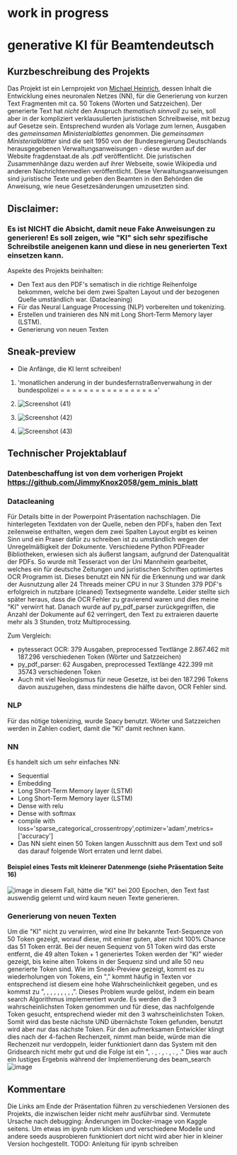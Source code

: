 # work in progress
# generative KI für Beamtendeutsch
## Kurzbeschreibung des Projekts
Das Projekt ist ein Lernprojekt von [Michael Heinrich](https://github.com/JimmyKnox2058), dessen Inhalt die Entwicklung eines neuronalen Netzes (NN), für die Generierung von kurzen Text Fragmenten mit ca. 50 Tokens (Worten und Satzzeichen). Der generierte Text hat *nicht* den Anspruch *thematisch sinnvoll* zu sein, soll aber in der kompliziert verklausulierten juristischen Schreibweise, mit bezug auf Gesetze sein. Entsprechend wurden als Vorlage zum lernen, Ausgaben des *gemeinsamen Ministerialblattes* genommen. Die *gemeinsamen Ministerialblätter* sind die seit 1950 von der Bundesregierung Deutschlands herausgegebenen Verwaltungsanweisungen - diese wurden auf der Website fragdenstaat.de als .pdf veröffentlicht. Die juristischen Zusammenhänge dazu werden auf ihrer Webseite, sowie Wikipedia und anderen Nachrichtenmedien veröffentlicht.
Diese Verwaltungsanweisungen sind juristische Texte und geben den Beamten in den Behörden die Anweisung, wie neue Gesetzesänderungen umzusetzten sind.

## Disclaimer:
### Es ist NICHT die Absicht, damit neue Fake Anweisungen zu generieren! Es soll zeigen, wie "KI" sich sehr spezifische Schreibstile aneigenen kann und diese in neu generierten Text einsetzen kann. 

Aspekte des Projekts beinhalten:
- Den Text aus den PDF's sematisch in die richtige Reihenfolge bekommen, welche bei dem zwei Spalten Layout und der bezogenen Quelle umständlich war. (Datacleaning)
- Für das Neural Language Processing (NLP) vorbereiten und tokenizing.
- Erstellen und trainieren des NN mit Long Short-Term Memory layer (LSTM).
- Generierung von neuen Texten

## Sneak-preview
- Die Anfänge, die KI lernt schreiben!
1. 'monatlichen anderung in der bundesfernstraßenverwahung in der bundespolizei = = = = = = = = = = = = = = = = ='

2.  ![Screenshot (41)](https://github.com/user-attachments/assets/aad05da0-dfbf-47dd-89f8-37ead3c3ceff)
3.  ![Screenshot (42)](https://github.com/user-attachments/assets/81f60d55-a9a3-4365-a09f-38034deeaf49)
4.  ![Screenshot (43)](https://github.com/user-attachments/assets/3ed63dba-d9e4-4aa8-ae0d-40f508878e40)

## Technischer Projektablauf
### Datenbeschaffung ist von dem vorherigen Projekt https://github.com/JimmyKnox2058/gem_minis_blatt
### Datacleaning
Für Details bitte in der Powerpoint Präsentation nachschlagen.
Die hinterlegeten Textdaten von der Quelle, neben den PDFs, haben den Text zeilenweise enthalten, wegen dem zwei Spalten Layout ergibt es keinen Sinn und ein Praser dafür zu schreiben ist zu umständlich wegen der Unregelmäßigkeit der Dokumente.
Verschiedene Python PDFreader Bibliotheken, erwiesen sich als äußerst langsam, aufgrund der Datenqualität der PDFs. So wurde mit Tesseract von der Uni Mannheim gearbeitet, welches ein für deutsche Zeitungen und juristischen Schriften optimiertes OCR Programm ist. Dieses benutzt ein NN für die Erkennung und war dank der Ausnutzung aller 24 Threads meiner CPU in nur 3 Stunden 379 PDF's erfolgreich in nutzbare (cleaned) Textsegmente wandelte. Leider stellte sich später heraus, dass die OCR Fehler zu gravierend waren und dies meine "KI" verwirrt hat. Danach wurde auf py_pdf_parser zurückgegriffen, die Anzahl der Dokumente auf 62 verringert, den Text zu extraieren dauerte mehr als 3 Stunden, trotz Multiprocessing.

Zum Vergleich:
- pytesseract OCR: 379 Ausgaben, preprocessed Textlänge 2.867.462 mit 187.296 verschiedenen Token (Wörter und Satzzeichen)
- py_pdf_parser: 62 Ausgaben, preprocessed Textlänge 422.399 mit 35743 verschiedenen Token
- Auch mit viel Neologismus für neue Gesetze, ist bei den 187.296 Tokens davon auszugehen, dass mindestens die hälfte davon, OCR Fehler sind.
### NLP
Für das nötige tokenizing, wurde Spacy benutzt. Wörter und Satzzeichen werden in Zahlen codiert, damit die "KI" damit rechnen kann.
### NN
Es handelt sich um sehr einfaches NN:
- Sequential
- Embedding
- Long Short-Term Memory layer (LSTM)
- Long Short-Term Memory layer (LSTM)
- Dense with relu
- Dense with softmax
- compile with loss='sparse_categorical_crossentropy',optimizer='adam',metrics=['accuracy']
- Das NN sieht einen 50 Token langen Ausschnitt aus dem Text und soll das darauf folgende Wort erraten und lernt dabei.
#### Beispiel eines Tests mit kleinerer Datenmenge (siehe Präsentation Seite 16)
![image](https://github.com/user-attachments/assets/9164db72-f407-416a-b073-0a4ac614977d)
in diesem Fall, hätte die "KI" bei 200 Epochen, den Text fast auswendig gelernt und wird kaum neuen Texte generieren.

### Generierung von neuen Texten
Um die "KI" nicht zu verwirren, wird eine Ihr bekannte Text-Sequenze von 50 Token gezeigt, worauf diese, mit eniner guten, aber nicht 100% Chance das 51 Token errät. Bei der neuen Sequenz von 51 Token wird das erste entfernt, die 49 alten Token + 1 generiertes Token werden der "KI" wieder gezeigt, bis keine alten Tokens in der Sequenz sind und alle 50 neu generierte Token sind.
Wie im Sneak-Preview gezeigt, kommt es zu wiederholungen von Tokens, ein "," kommt häufig in Texten vor entsprechend ist diesem eine hohe Wahrscheinlichkeit gegeben, und es kommst zu ", , , , , , , , ,". Dieses Problem wurde gelöst, indem ein beam search Algorithmus implementiert wurde. Es werden die 3 wahrscheinlichsten Token genommen und für diese, das nachfolgende Token gesucht, entsprechend wieder mit den 3 wahrscheinlichsten Token. Somit wird das beste nächste UND übernächste Token gefunden, benutzt wird aber nur das nächste Token. Für den aufmerksamen Entwickler klingt dies nach der 4-fachen Rechenzeit, nimmt man beide, würde man die Rechenzeit nur verdoppeln, leider funktioniert dann das System mit den Gridsearch nicht mehr gut und die Folge ist ein ", . , . , . , . , ."
Dies war auch ein lustiges Ergebnis während der Implementierung des beam_search
![image](https://github.com/user-attachments/assets/ccb3608a-15c2-4f09-9d0f-abaa30d8a560)

## Kommentare
Die Links am Ende der Präsentation führen zu verschiedenen Versionen des Projekts, die inzwischen leider nicht mehr ausführbar sind. Vermutete Ursache nach debugging: Änderungen im Docker-image von Kaggle seitens.
Um etwas im ipynb rum klicken und verschiedene Modelle und andere seeds ausprobieren funktioniert dort nicht wird aber hier in kleiner Version hochgestellt.
TODO: 
Anleitung für ipynb schreiben
